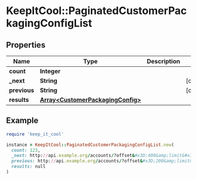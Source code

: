 # KeepItCool::PaginatedCustomerPackagingConfigList

## Properties

| Name | Type | Description | Notes |
| ---- | ---- | ----------- | ----- |
| **count** | **Integer** |  |  |
| **_next** | **String** |  | [optional] |
| **previous** | **String** |  | [optional] |
| **results** | [**Array&lt;CustomerPackagingConfig&gt;**](CustomerPackagingConfig.md) |  |  |

## Example

```ruby
require 'keep_it_cool'

instance = KeepItCool::PaginatedCustomerPackagingConfigList.new(
  count: 123,
  _next: http://api.example.org/accounts/?offset&#x3D;400&amp;limit&#x3D;100,
  previous: http://api.example.org/accounts/?offset&#x3D;200&amp;limit&#x3D;100,
  results: null
)
```

